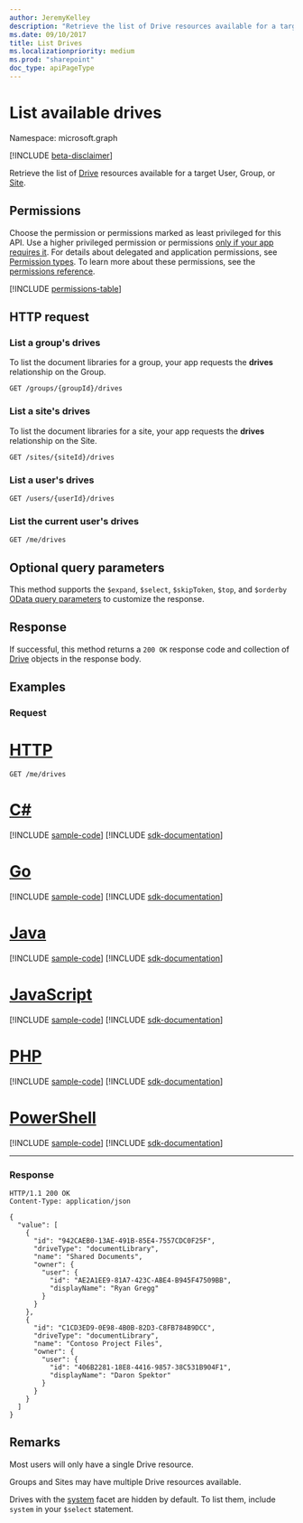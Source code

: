 ```yaml
---
author: JeremyKelley
description: "Retrieve the list of Drive resources available for a target User, Group, or Site."
ms.date: 09/10/2017
title: List Drives
ms.localizationpriority: medium
ms.prod: "sharepoint"
doc_type: apiPageType
---
```

# List available drives

Namespace: microsoft.graph

[!INCLUDE [beta-disclaimer](../../includes/beta-disclaimer.md)]

Retrieve the list of [Drive](../resources/drive.md) resources available for a target User, Group, or [Site](../resources/site.md).

## Permissions

Choose the permission or permissions marked as least privileged for this API. Use a higher privileged permission or permissions [only if your app requires it](/graph/permissions-overview#best-practices-for-using-microsoft-graph-permissions). For details about delegated and application permissions, see [Permission types](/graph/permissions-overview#permission-types). To learn more about these permissions, see the [permissions reference](/graph/permissions-reference).

<!-- { "blockType": "permissions", "name": "drive_list" } -->
[!INCLUDE [permissions-table](../includes/permissions/drive-list-permissions.md)]

## HTTP request

### List a group's drives
To list the document libraries for a group, your app requests the **drives** relationship on the Group.

<!-- {"blockType": "ignored" } -->

```http
GET /groups/{groupId}/drives
```

### List a site's drives

To list the document libraries for a site, your app requests the **drives** relationship on the Site.


```http
GET /sites/{siteId}/drives
```

### List a user's drives

<!-- {"blockType": "ignored" } -->

```http
GET /users/{userId}/drives
```

### List the current user's drives

<!-- {"blockType": "ignored" } -->

```http
GET /me/drives
```

## Optional query parameters

This method supports the `$expand`, `$select`, `$skipToken`, `$top`, and `$orderby` [OData query parameters](/graph/query-parameters) to customize the response.

## Response

If successful, this method returns a `200 OK` response code and collection of [Drive](../resources/drive.md) objects in the response body.


## Examples

### Request

# [HTTP](#tab/http)
<!-- {"blockType": "request", "name": "enum-drives", "scopes": "files.read" } -->

```msgraph-interactive
GET /me/drives
```

# [C#](#tab/csharp)
[!INCLUDE [sample-code](../includes/snippets/csharp/enum-drives-csharp-snippets.md)]
[!INCLUDE [sdk-documentation](../includes/snippets/snippets-sdk-documentation-link.md)]

# [Go](#tab/go)
[!INCLUDE [sample-code](../includes/snippets/go/enum-drives-go-snippets.md)]
[!INCLUDE [sdk-documentation](../includes/snippets/snippets-sdk-documentation-link.md)]

# [Java](#tab/java)
[!INCLUDE [sample-code](../includes/snippets/java/enum-drives-java-snippets.md)]
[!INCLUDE [sdk-documentation](../includes/snippets/snippets-sdk-documentation-link.md)]

# [JavaScript](#tab/javascript)
[!INCLUDE [sample-code](../includes/snippets/javascript/enum-drives-javascript-snippets.md)]
[!INCLUDE [sdk-documentation](../includes/snippets/snippets-sdk-documentation-link.md)]

# [PHP](#tab/php)
[!INCLUDE [sample-code](../includes/snippets/php/enum-drives-php-snippets.md)]
[!INCLUDE [sdk-documentation](../includes/snippets/snippets-sdk-documentation-link.md)]

# [PowerShell](#tab/powershell)
[!INCLUDE [sample-code](../includes/snippets/powershell/enum-drives-powershell-snippets.md)]
[!INCLUDE [sdk-documentation](../includes/snippets/snippets-sdk-documentation-link.md)]

---

### Response

<!-- { "blockType": "response", 
       "@odata.type": "Collection(microsoft.graph.drive)",
       "truncated": true } -->

```http
HTTP/1.1 200 OK
Content-Type: application/json

{
  "value": [
    {
      "id": "942CAEB0-13AE-491B-85E4-7557CDC0F25F",
      "driveType": "documentLibrary",
      "name": "Shared Documents",
      "owner": {
        "user": {
          "id": "AE2A1EE9-81A7-423C-ABE4-B945F47509BB",
          "displayName": "Ryan Gregg"
        }
      }
    },
    {
      "id": "C1CD3ED9-0E98-4B0B-82D3-C8FB784B9DCC",
      "driveType": "documentLibrary",
      "name": "Contoso Project Files",
      "owner": {
        "user": {
          "id": "406B2281-18E8-4416-9857-38C531B904F1",
          "displayName": "Daron Spektor"
        }
      }
    }
  ]
}
```

## Remarks

Most users will only have a single Drive resource.

Groups and Sites may have multiple Drive resources available.

Drives with the [system][] facet are hidden by default.
To list them, include `system` in your `$select` statement.

[system]: ../resources/systemfacet.md

<!--
{
  "type": "#page.annotation",
  "description": "List the available drives for a user, group, or site.",
  "keywords": "drive,onedrive.drive,list drives",
  "section": "documentation",
  "tocPath": "Drives/List drives",
  "suppressions": [
  ]
}
-->

